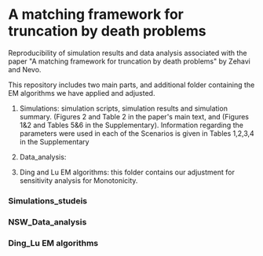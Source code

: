 A matching framework for truncation by death problems
================



Reproducibility of simulation results and data analysis associated with the paper "A matching framework for truncation by death problems" by Zehavi and Nevo.

This repository includes two main parts, and additional folder containing the EM algorithms we have applied and adjusted.

1. Simulations: simulation scripts, simulation results and simulation summary.
(Figures 2 and Table 2 in the paper's main text, and (Figures 1&2 and Tables 5&6 in the Supplementary).
Information regarding the parameters were used in each of the Scenarios is given in Tables 1,2,3,4 in the Supplementary

2. Data_analysis: 

3. Ding and Lu EM algorithms: this folder contains our adjustment for sensitivity analysis for Monotonicity.




### Simulations_studeis


### NSW_Data_analysis


### Ding_Lu EM algorithms
